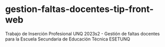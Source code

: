 # gestion-faltas-docentes-tip-front-web
Trabajo de Inserción Profesional UNQ 2023s2 - Gestión de faltas docentes para la Escuela Secundaria de Educación Técnica ESETUNQ

